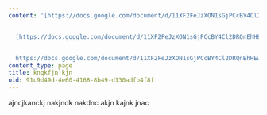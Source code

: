 ```yaml
---
content: '[https://docs.google.com/document/d/11XF2FeJzXON1sGjPCcBY4Cl2DRQnEhHEwuEtf9aJntA/edit](https://docs.google.com/document/d/11XF2FeJzXON1sGjPCcBY4Cl2DRQnEhHEwuEtf9aJntA/edit)


  [https://docs.google.com/document/d/11XF2FeJzXON1sGjPCcBY4Cl2DRQnEhHEwuEtf9aJntA/edit](https://docs.google.com/document/d/11XF2FeJzXON1sGjPCcBY4Cl2DRQnEhHEwuEtf9aJntA/edit)


  https://docs.google.com/document/d/11XF2FeJzXON1sGjPCcBY4Cl2DRQnEhHEwuEtf9aJntA/edit'
content_type: page
title: knqkfjn`kjn
uid: 91c9d49d-4e60-4168-8b49-d130adfb4f8f
---
```

ajncjkanckj nakjndk nakdnc akjn kajnk jnac